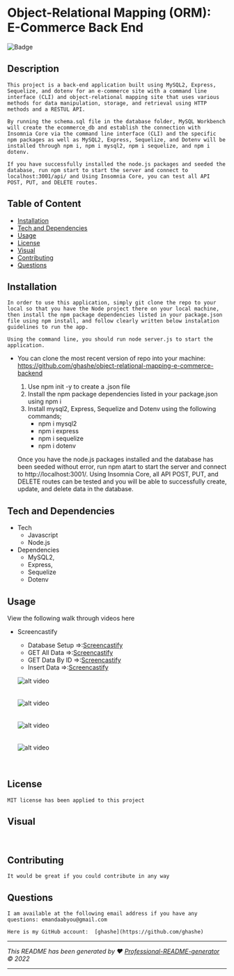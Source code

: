 # Object-Relational Mapping (ORM): E-Commerce Back End

![Badge](https://img.shields.io/badge/License-MIT-blue.svg)

## Description

    This project is a back-end application built using MySQL2, Express, Sequelize, and dotenv for an e-commerce site with a command line interface (CLI) and object-relational mapping site that uses various methods for data manipulation, storage, and retrieval using HTTP methods and a RESTUL API.

    By running the schema.sql file in the database folder, MySQL Workbench will create the ecommerce_db and establish the connection with Insomnia Core via the command line interface (CLI) and the specific npm packages as well as MySQL2, Express, Sequelize, and Dotenv will be installed through npm i, npm i mysql2, npm i sequelize, and npm i dotenv.

    If you have successfully installed the node.js packages and seeded the database, run npm start to start the server and connect to localhost:3001/api/ and Using Insomnia Core, you can test all API POST, PUT, and DELETE routes.

## Table of Content

- [Installation](#installation)
- [Tech and Dependencies](#tech-and-dependencies)
- [Usage](#usage)
- [License](#license)
- [Visual](#visual)
- [Contributing](#contributing)
- [Questions](#questions)

## Installation

    In order to use this application, simply git clone the repo to your local so that you have the Node project there on your local machine, then install the npm package dependencies listed in your package.json file using npm install, and follow clearly written below instalation guidelines to run the app.

    Using the command line, you should run node server.js to start the application.

- You can clone the most recent version of repo into your machine: https://github.com/ghashe/object-relational-mapping-e-commerce-backend

  1. Use npm init -y to create a .json file
  2. Install the npm package dependencies listed in your package.json using npm i
  3. Install mysql2, Express, Sequelize and Dotenv using the following commands;
     - npm i mysql2
     - npm i express
     - npm i sequelize
     - npm i dotenv

  Once you have the node.js packages installed and the database has been seeded without error, run npm atart to start the server and connect to http://localhost:3001/. Using Insomnia Core, all API POST, PUT, and DELETE routes can be tested and you will be able to successfully create, update, and delete data in the database.

## Tech and Dependencies

- Tech
  - Javascript
  - Node.js
- Dependencies
  - MySQL2,
  - Express,
  - Sequelize
  - Dotenv

## Usage

View the following walk through videos here

- Screencastify

  - Database Setup =>:[Screencastify](https://drive.google.com/file/d/16hiGRZs-DYcbRHPm52ubb3HUcfdr6Bxq/view)<br>
  - GET All Data =>:[Screencastify](https://drive.google.com/file/d/1rOO6svGCc9EPFtHMGH6yB-NeqwDjWsLa/view)<br>
  - GET Data By ID =>:[Screencastify](https://drive.google.com/file/d/1bvLoK3Xfn2Z24EEQ8RFHywgO7FnjzlfV/view)<br>
  - Insert Data =>:[Screencastify](https://drive.google.com/file/d/1NNHVt97mZFMv8oir7lR6rkzQo-hVBdlj/view)<br>

  ![alt video](./assets/videos/DB_Setup.gif)<br> <br> <br>
  ![alt video](./assets/videos/GET_All_Data.gif)<br><br> <br>
  ![alt video](./assets/videos/GET_By_ID.gif)<br><br> <br>
  ![alt video](./assets/videos/Insert_Data.gif)<br><br> <br>

## License

    MIT license has been applied to this project

## Visual

<br>

## Contributing

    It would be great if you could contribute in any way

## Questions

    I am available at the following email address if you have any questions: emandaabyou@gmail.com

    Here is my GitHub account:  [ghashe](https://github.com/ghashe)

---

_This README has been generated by ❤ [Professional-README-generator](https://github.com/ghashe/professional-README-generator) © 2022_

---
